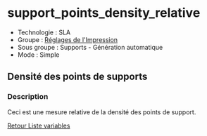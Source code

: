 # support_points_density_relative

* Technologie : SLA
* Groupe : [Réglages de l'Impression](../sla_printer/sla_parameters.md)
* Sous groupe : Supports - Génération automatique
* Mode : Simple

## Densité des points de supports

### Description

Ceci est une mesure relative de la densité des points de support.

[Retour Liste variables](variable_list.md)